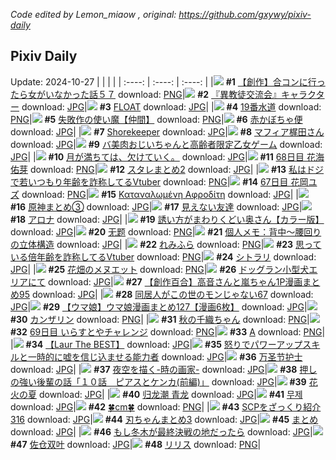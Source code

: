 *Code edited by Lemon_miaow , original: https://github.com/gxywy/pixiv-daily*
## Pixiv Daily 
Update: 2024-10-27
|      |      |      |
| :----: | :----: | :----: |
|![](https://pximg.lemonmiaow.xyz/c/240x480/img-master/img/2024/10/25/00/00/22/123642838_p0_master1200.jpg) **#1** [【創作】合コンに行ったら女がいなかった話５７](https://www.pixiv.net/artworks/123642838) download: [PNG](https://pximg.lemonmiaow.xyz/img-original/img/2024/10/25/00/00/22/123642838_p0.png)|![](https://pximg.lemonmiaow.xyz/c/240x480/img-master/img/2024/10/26/14/44/08/123685884_p0_master1200.jpg) **#2** [『異教徒交流会』キャラクター](https://www.pixiv.net/artworks/123685884) download: [JPG](https://pximg.lemonmiaow.xyz/img-original/img/2024/10/26/14/44/08/123685884_p0.jpg)|![](https://pximg.lemonmiaow.xyz/c/240x480/img-master/img/2024/10/25/00/12/08/123643630_p0_master1200.jpg) **#3** [FLOAT](https://www.pixiv.net/artworks/123643630) download: [JPG](https://pximg.lemonmiaow.xyz/img-original/img/2024/10/25/00/12/08/123643630_p0.jpg)|
|![](https://pximg.lemonmiaow.xyz/c/240x480/img-master/img/2024/10/25/00/25/36/123643635_p0_master1200.jpg) **#4** [19番水道](https://www.pixiv.net/artworks/123643635) download: [PNG](https://pximg.lemonmiaow.xyz/img-original/img/2024/10/25/00/25/36/123643635_p0.png)|![](https://pximg.lemonmiaow.xyz/c/240x480/img-master/img/2024/10/26/11/04/14/123684363_p0_master1200.jpg) **#5** [失敗作の使い魔【仲間】](https://www.pixiv.net/artworks/123684363) download: [PNG](https://pximg.lemonmiaow.xyz/img-original/img/2024/10/26/11/04/14/123684363_p0.png)|![](https://pximg.lemonmiaow.xyz/c/240x480/img-master/img/2024/10/25/07/30/02/123650520_p0_master1200.jpg) **#6** [赤かぼちゃ便](https://www.pixiv.net/artworks/123650520) download: [JPG](https://pximg.lemonmiaow.xyz/img-original/img/2024/10/25/07/30/02/123650520_p0.jpg)|
|![](https://pximg.lemonmiaow.xyz/c/240x480/img-master/img/2024/10/26/00/05/27/123672850_p0_master1200.jpg) **#7** [Shorekeeper](https://www.pixiv.net/artworks/123672850) download: [JPG](https://pximg.lemonmiaow.xyz/img-original/img/2024/10/26/00/05/27/123672850_p0.jpg)|![](https://pximg.lemonmiaow.xyz/c/240x480/img-master/img/2024/10/26/00/00/33/123672378_p0_master1200.jpg) **#8** [マフィア梶田さん](https://www.pixiv.net/artworks/123672378) download: [JPG](https://pximg.lemonmiaow.xyz/img-original/img/2024/10/26/00/00/33/123672378_p0.jpg)|![](https://pximg.lemonmiaow.xyz/c/240x480/img-master/img/2024/10/26/00/09/43/123673068_p0_master1200.jpg) **#9** [バ美肉おじいちゃんと高齢者限定乙女ゲーム](https://www.pixiv.net/artworks/123673068) download: [JPG](https://pximg.lemonmiaow.xyz/img-original/img/2024/10/26/00/09/43/123673068_p0.jpg)|
|![](https://pximg.lemonmiaow.xyz/c/240x480/img-master/img/2024/10/25/19/14/36/123662385_p0_master1200.jpg) **#10** [月が満ちては、欠けていく。](https://www.pixiv.net/artworks/123662385) download: [JPG](https://pximg.lemonmiaow.xyz/img-original/img/2024/10/25/19/14/36/123662385_p0.jpg)|![](https://pximg.lemonmiaow.xyz/c/240x480/img-master/img/2024/10/25/06/45/26/123649883_p0_master1200.jpg) **#11** [68日目 花海佑芽](https://www.pixiv.net/artworks/123649883) download: [PNG](https://pximg.lemonmiaow.xyz/img-original/img/2024/10/25/06/45/26/123649883_p0.png)|![](https://pximg.lemonmiaow.xyz/c/240x480/img-master/img/2024/10/25/13/08/17/123655284_p0_master1200.jpg) **#12** [スタレまとめ2](https://www.pixiv.net/artworks/123655284) download: [JPG](https://pximg.lemonmiaow.xyz/img-original/img/2024/10/25/13/08/17/123655284_p0.jpg)|
|![](https://pximg.lemonmiaow.xyz/c/240x480/img-master/img/2024/10/25/21/15/54/123666338_p0_master1200.jpg) **#13** [私はドジで若いつもり年齢を詐称してるVtuber](https://www.pixiv.net/artworks/123666338) download: [PNG](https://pximg.lemonmiaow.xyz/img-original/img/2024/10/25/21/15/54/123666338_p0.png)|![](https://pximg.lemonmiaow.xyz/c/240x480/img-master/img/2024/10/25/00/17/05/123643828_p0_master1200.jpg) **#14** [67日目 花岡ユズ](https://www.pixiv.net/artworks/123643828) download: [PNG](https://pximg.lemonmiaow.xyz/img-original/img/2024/10/25/00/17/05/123643828_p0.png)|![](https://pximg.lemonmiaow.xyz/c/240x480/img-master/img/2024/10/26/18/44/50/123694653_p0_master1200.jpg) **#15** [Καταναλωμένη Αφροδίτη](https://www.pixiv.net/artworks/123694653) download: [JPG](https://pximg.lemonmiaow.xyz/img-original/img/2024/10/26/18/44/50/123694653_p0.jpg)|
|![](https://pximg.lemonmiaow.xyz/c/240x480/img-master/img/2024/10/25/19/42/18/123663158_p0_master1200.jpg) **#16** [原神まとめ③](https://www.pixiv.net/artworks/123663158) download: [JPG](https://pximg.lemonmiaow.xyz/img-original/img/2024/10/25/19/42/18/123663158_p0.jpg)|![](https://pximg.lemonmiaow.xyz/c/240x480/img-master/img/2024/10/26/19/39/26/123696331_p0_master1200.jpg) **#17** [見えない友達](https://www.pixiv.net/artworks/123696331) download: [JPG](https://pximg.lemonmiaow.xyz/img-original/img/2024/10/26/19/39/26/123696331_p0.jpg)|![](https://pximg.lemonmiaow.xyz/c/240x480/img-master/img/2024/10/26/00/00/33/123672372_p0_master1200.jpg) **#18** [アロナ](https://www.pixiv.net/artworks/123672372) download: [JPG](https://pximg.lemonmiaow.xyz/img-original/img/2024/10/26/00/00/33/123672372_p0.jpg)|
|![](https://pximg.lemonmiaow.xyz/c/240x480/img-master/img/2024/10/25/00/15/40/123643767_p0_master1200.jpg) **#19** [誘い方がまわりくどい奥さん【カラー版】](https://www.pixiv.net/artworks/123643767) download: [JPG](https://pximg.lemonmiaow.xyz/img-original/img/2024/10/25/00/15/40/123643767_p0.jpg)|![](https://pximg.lemonmiaow.xyz/c/240x480/img-master/img/2024/10/25/00/00/18/123642824_p0_master1200.jpg) **#20** [无题](https://www.pixiv.net/artworks/123642824) download: [PNG](https://pximg.lemonmiaow.xyz/img-original/img/2024/10/25/00/00/18/123642824_p0.png)|![](https://pximg.lemonmiaow.xyz/c/240x480/img-master/img/2024/10/26/18/11/30/123693758_p0_master1200.jpg) **#21** [個人メモ：背中～腰回りの立体構造](https://www.pixiv.net/artworks/123693758) download: [JPG](https://pximg.lemonmiaow.xyz/img-original/img/2024/10/26/18/11/30/123693758_p0.jpg)|
|![](https://pximg.lemonmiaow.xyz/c/240x480/img-master/img/2024/10/26/09/58/04/123683127_p0_master1200.jpg) **#22** [れみふら](https://www.pixiv.net/artworks/123683127) download: [PNG](https://pximg.lemonmiaow.xyz/img-original/img/2024/10/26/09/58/04/123683127_p0.png)|![](https://pximg.lemonmiaow.xyz/c/240x480/img-master/img/2024/10/26/20/00/59/123697055_p0_master1200.jpg) **#23** [思っている倍年齢を詐称してるVtuber](https://www.pixiv.net/artworks/123697055) download: [PNG](https://pximg.lemonmiaow.xyz/img-original/img/2024/10/26/20/00/59/123697055_p0.png)|![](https://pximg.lemonmiaow.xyz/c/240x480/img-master/img/2024/10/25/00/40/25/123644582_p0_master1200.jpg) **#24** [シトラリ](https://www.pixiv.net/artworks/123644582) download: [JPG](https://pximg.lemonmiaow.xyz/img-original/img/2024/10/25/00/40/25/123644582_p0.jpg)|
|![](https://pximg.lemonmiaow.xyz/c/240x480/img-master/img/2024/10/25/18/48/50/123661548_p0_master1200.jpg) **#25** [花畑のメヌエット](https://www.pixiv.net/artworks/123661548) download: [PNG](https://pximg.lemonmiaow.xyz/img-original/img/2024/10/25/18/48/50/123661548_p0.png)|![](https://pximg.lemonmiaow.xyz/c/240x480/img-master/img/2024/10/25/07/04/57/123650184_p0_master1200.jpg) **#26** [ドッグラン小型犬エリアにて](https://www.pixiv.net/artworks/123650184) download: [JPG](https://pximg.lemonmiaow.xyz/img-original/img/2024/10/25/07/04/57/123650184_p0.jpg)|![](https://pximg.lemonmiaow.xyz/c/240x480/img-master/img/2024/10/26/00/02/34/123672635_p0_master1200.jpg) **#27** [【創作百合】高音さんと嵐ちゃん1P漫画まとめ95](https://www.pixiv.net/artworks/123672635) download: [JPG](https://pximg.lemonmiaow.xyz/img-original/img/2024/10/26/00/02/34/123672635_p0.jpg)|
|![](https://pximg.lemonmiaow.xyz/c/240x480/img-master/img/2024/10/26/17/08/14/123691934_p0_master1200.jpg) **#28** [同居人がこの世のモンじゃない67](https://www.pixiv.net/artworks/123691934) download: [JPG](https://pximg.lemonmiaow.xyz/img-original/img/2024/10/26/17/08/14/123691934_p0.jpg)|![](https://pximg.lemonmiaow.xyz/c/240x480/img-master/img/2024/10/25/00/02/31/123643127_p0_master1200.jpg) **#29** [【ウマ娘】ウマ娘漫画まとめ127【漫画6枚】](https://www.pixiv.net/artworks/123643127) download: [JPG](https://pximg.lemonmiaow.xyz/img-original/img/2024/10/25/00/02/31/123643127_p0.jpg)|![](https://pximg.lemonmiaow.xyz/c/240x480/img-master/img/2024/10/26/00/00/30/123672358_p0_master1200.jpg) **#30** [カンザリン](https://www.pixiv.net/artworks/123672358) download: [PNG](https://pximg.lemonmiaow.xyz/img-original/img/2024/10/26/00/00/30/123672358_p0.png)|
|![](https://pximg.lemonmiaow.xyz/c/240x480/img-master/img/2024/10/25/20/34/13/123664815_p0_master1200.jpg) **#31** [秋の千織ちゃん](https://www.pixiv.net/artworks/123664815) download: [PNG](https://pximg.lemonmiaow.xyz/img-original/img/2024/10/25/20/34/13/123664815_p0.png)|![](https://pximg.lemonmiaow.xyz/c/240x480/img-master/img/2024/10/26/07/17/04/123680570_p0_master1200.jpg) **#32** [69日目 いらすとやチャレンジ](https://www.pixiv.net/artworks/123680570) download: [PNG](https://pximg.lemonmiaow.xyz/img-original/img/2024/10/26/07/17/04/123680570_p0.png)|![](https://pximg.lemonmiaow.xyz/c/240x480/img-master/img/2024/10/26/11/42/43/123685127_p0_master1200.jpg) **#33** [A](https://www.pixiv.net/artworks/123685127) download: [PNG](https://pximg.lemonmiaow.xyz/img-original/img/2024/10/26/11/42/43/123685127_p0.png)|
|![](https://pximg.lemonmiaow.xyz/c/240x480/img-master/img/2024/10/26/20/17/12/123697610_p0_master1200.jpg) **#34** [【Laur The BEST】](https://www.pixiv.net/artworks/123697610) download: [JPG](https://pximg.lemonmiaow.xyz/img-original/img/2024/10/26/20/17/12/123697610_p0.jpg)|![](https://pximg.lemonmiaow.xyz/c/240x480/img-master/img/2024/10/25/05/40/22/123649143_p0_master1200.jpg) **#35** [怒りでパワーアップスキルと一時的に嘘を信じ込ませる能力者](https://www.pixiv.net/artworks/123649143) download: [JPG](https://pximg.lemonmiaow.xyz/img-original/img/2024/10/25/05/40/22/123649143_p0.jpg)|![](https://pximg.lemonmiaow.xyz/c/240x480/img-master/img/2024/10/26/21/05/16/123699316_p0_master1200.jpg) **#36** [万圣节护士](https://www.pixiv.net/artworks/123699316) download: [JPG](https://pximg.lemonmiaow.xyz/img-original/img/2024/10/26/21/05/16/123699316_p0.jpg)|
|![](https://pximg.lemonmiaow.xyz/c/240x480/img-master/img/2024/10/25/19/27/39/123662751_p0_master1200.jpg) **#37** [夜空を描く-時の画家-](https://www.pixiv.net/artworks/123662751) download: [JPG](https://pximg.lemonmiaow.xyz/img-original/img/2024/10/25/19/27/39/123662751_p0.jpg)|![](https://pximg.lemonmiaow.xyz/c/240x480/img-master/img/2024/10/26/00/03/36/123672712_p0_master1200.jpg) **#38** [押しの強い後輩の話「１０話　ピアスとケンカ(前編)」](https://www.pixiv.net/artworks/123672712) download: [JPG](https://pximg.lemonmiaow.xyz/img-original/img/2024/10/26/00/03/36/123672712_p0.jpg)|![](https://pximg.lemonmiaow.xyz/c/240x480/img-master/img/2024/10/26/19/19/56/123695726_p0_master1200.jpg) **#39** [花火の夏](https://www.pixiv.net/artworks/123695726) download: [JPG](https://pximg.lemonmiaow.xyz/img-original/img/2024/10/26/19/19/56/123695726_p0.jpg)|
|![](https://pximg.lemonmiaow.xyz/c/240x480/img-master/img/2024/10/25/17/48/19/123659909_p0_master1200.jpg) **#40** [归龙潮 青龙](https://www.pixiv.net/artworks/123659909) download: [JPG](https://pximg.lemonmiaow.xyz/img-original/img/2024/10/25/17/48/19/123659909_p0.jpg)|![](https://pximg.lemonmiaow.xyz/c/240x480/img-master/img/2024/10/25/00/00/19/123642827_p0_master1200.jpg) **#41** [무제](https://www.pixiv.net/artworks/123642827) download: [JPG](https://pximg.lemonmiaow.xyz/img-original/img/2024/10/25/00/00/19/123642827_p0.jpg)|![](https://pximg.lemonmiaow.xyz/c/240x480/img-master/img/2024/10/25/20/41/53/123665037_p0_master1200.jpg) **#42** [🍀cm🍀](https://www.pixiv.net/artworks/123665037) download: [PNG](https://pximg.lemonmiaow.xyz/img-original/img/2024/10/25/20/41/53/123665037_p0.png)|
|![](https://pximg.lemonmiaow.xyz/c/240x480/img-master/img/2024/10/26/21/00/24/123699109_p0_master1200.jpg) **#43** [SCPをざっくり紹介316](https://www.pixiv.net/artworks/123699109) download: [JPG](https://pximg.lemonmiaow.xyz/img-original/img/2024/10/26/21/00/24/123699109_p0.jpg)|![](https://pximg.lemonmiaow.xyz/c/240x480/img-master/img/2024/10/26/08/07/27/123681360_p0_master1200.jpg) **#44** [刃ちゃんまとめ3](https://www.pixiv.net/artworks/123681360) download: [JPG](https://pximg.lemonmiaow.xyz/img-original/img/2024/10/26/08/07/27/123681360_p0.jpg)|![](https://pximg.lemonmiaow.xyz/c/240x480/img-master/img/2024/10/26/10/42/30/123683917_p0_master1200.jpg) **#45** [まとめ](https://www.pixiv.net/artworks/123683917) download: [JPG](https://pximg.lemonmiaow.xyz/img-original/img/2024/10/26/10/42/30/123683917_p0.jpg)|
|![](https://pximg.lemonmiaow.xyz/c/240x480/img-master/img/2024/10/25/23/48/29/123671835_p0_master1200.jpg) **#46** [もし冬木が最終決戦の地だったら](https://www.pixiv.net/artworks/123671835) download: [JPG](https://pximg.lemonmiaow.xyz/img-original/img/2024/10/25/23/48/29/123671835_p0.jpg)|![](https://pximg.lemonmiaow.xyz/c/240x480/img-master/img/2024/10/25/13/02/54/123655199_p0_master1200.jpg) **#47** [佐仓双叶](https://www.pixiv.net/artworks/123655199) download: [JPG](https://pximg.lemonmiaow.xyz/img-original/img/2024/10/25/13/02/54/123655199_p0.jpg)|![](https://pximg.lemonmiaow.xyz/c/240x480/img-master/img/2024/10/26/02/33/33/123676905_p0_master1200.jpg) **#48** [リリス](https://www.pixiv.net/artworks/123676905) download: [PNG](https://pximg.lemonmiaow.xyz/img-original/img/2024/10/26/02/33/33/123676905_p0.png)|
